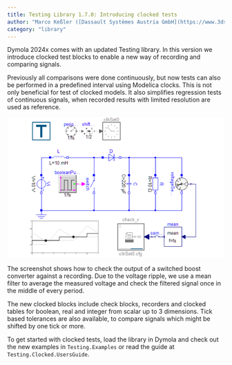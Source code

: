 ```yaml
---
title: Testing Library 1.7.0: Introducing clocked tests
author: "Marco Keßler ([Dassault Systèmes Austria GmbH](https://www.3ds.com/))"
category: "library"
---
```


Dymola 2024x comes with an updated Testing library.
In this version we introduce clocked test blocks
to enable a new way of recording and comparing signals.

Previously all comparisons were done continuously,
but now tests can also be performed in a predefined interval using Modelica clocks.
This is not only beneficial for test of clocked models.
It also simplifies regression tests of continuous signals,
when recorded results with limited resolution are used as reference.

![Clocked test model](Dassault_ClockedTesting.png)

The screenshot shows how to check the output of a switched boost converter against a recording.
Due to the voltage ripple, we use a mean filter to average the measured
voltage and check the filtered signal once in the middle of every period.

The new clocked blocks include check blocks, recorders and clocked tables
for boolean, real and integer from scalar up to 3 dimensions.
Tick based tolerances are also available, to compare signals which might
be shifted by one tick or more.

To get started with clocked tests, load the library in Dymola and check out
the new examples in `Testing.Examples` or read the guide at `Testing.Clocked.UsersGuide`.
